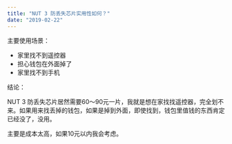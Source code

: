 ```yaml
---
title: "NUT 3 防丢失芯片实用性如何？"
date: "2019-02-22"
---
```


主要使用场景：

- 家里找不到遥控器
- 担心钱包在外面掉了
- 家里找不到手机

结论：

NUT 3 防丢失芯片居然需要60～90元一片，我就是想在家找找遥控器，完全划不来。如果用来找丢掉的钱包，如果是掉到外面，即使找到，钱包里值钱的东西肯定已经没了，没用。

主要是成本太高，如果10元以内我会考虑。

